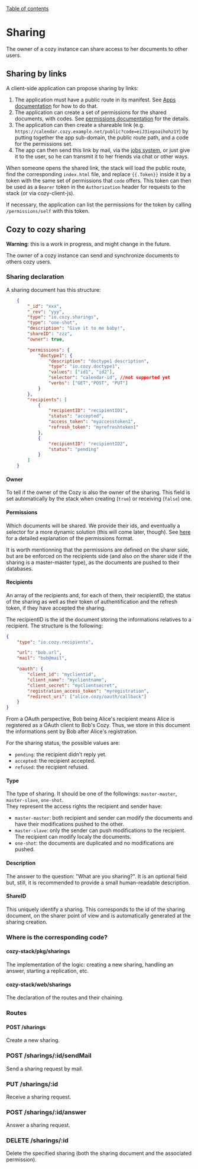 [Table of contents](README.md#table-of-contents)

# Sharing

The owner of a cozy instance can share access to her documents to other users.

## Sharing by links

A client-side application can propose sharing by links:

1. The application must have a public route in its manifest. See
   [Apps documentation](apps.md#routes) for how to do that.
2. The application can create a set of permissions for the shared documents,
   with codes. See [permissions documentation](permissions.md) for the
   details.
3. The application can then create a shareable link (e.g.
   `https://calendar.cozy.example.net/public?code=eiJ3iepoaihohz1Y`) by
   putting together the app sub-domain, the public route path, and a code for
   the permissions set.
4. The app can then send this link by mail, via the [jobs system](jobs.md), or
   just give it to the user, so he can transmit it to her friends via chat or
   other ways.

When someone opens the shared link, the stack will load the public route, find
the corresponding `index.html` file, and replace `{{.Token}}` inside it by a
token with the same set of permissions that `code` offers. This token can then
be used as a `Bearer` token in the `Authorization` header for requests to the
stack (or via cozy-client-js).

If necessary, the application can list the permissions for the token by
calling `/permissions/self` with this token.


## Cozy to cozy sharing

**Warning**: this is a work in progress, and might change in the future.

The owner of a cozy instance can send and synchronize documents to others cozy users.

### Sharing declaration

A sharing document has this structure:

```json
    {
        "_id": "xxx",
        "_rev": "yyy",
        "type": "io.cozy.sharings",
        "type": "one-shot",
        "description": "Give it to me baby!",
        "shareID": "zzz",
        "owner": true,

        "permissions": {
            "doctype1": {
                "description": "doctype1 description",
                "type": "io.cozy.doctype1",
                "values": ["id1", "id2"],
                "selector": "calendar-id", //not supported yet
                "verbs": ["GET","POST", "PUT"]
            }          
        },
        "recipients": [
            {
                "recipientID": "recipientID1",
                "status": "accepted",
                "access_token": "myaccesstoken1",
                "refresh_token": "myrefreshtoken1"
            },
            {
                "recipientID": "recipientID2",
                "status": "pending"
            }
        ]
    }
```

#### Owner

To tell if the owner of the Cozy is also the owner of the sharing. This field is set automatically by the stack when creating (`true`) or receiving (`false`) one.

#### Permissions

Which documents will be shared. We provide their ids, and eventually a selector for a more dynamic solution (this will come later, though). See [here](https://github.com/cozy/cozy-stack/blob/master/docs/permissions.md) for a detailed explanation of the permissions format.

It is worth mentionning that the permissions are defined on the sharer side, but are be enforced on the recipients side (and also on the sharer side if the sharing is a master-master type), as the documents are pushed to their databases.


#### Recipients

An array of the recipients and, for each of them, their recipientID, the status of the sharing as well as their token of authentification and the refresh token, if they have accepted the sharing.

The recipientID is the id the document storing the informations relatives to a recipient. The structure is the following:
```json
{
    "type": "io.cozy.recipients",

    "url": "bob.url",
    "mail": "bob@mail",

    "oauth": {
        "client_id": "myclientid",
        "client_name": "myclientname",
        "client_secret": "myclientsecret",
        "registration_access_token": "myregistration",
        "redirect_uri": ["alice.cozy/oauth/callback"]
    }
}


```
From a OAuth perspective, Bob being Alice's recipient means Alice is registered as a OAuth client to Bob's Cozy. Thus, we store in this document the informations sent by Bob after Alice's registration.


For the sharing status, the possible values are:
* `pending`: the recipient didn't reply yet.
* `accepted`: the recipient accepted.
* `refused`: the recipient refused.

#### Type

The type of sharing. It should be one of the followings: `master-master`, `master-slave`, `one-shot`.  
They represent the access rights the recipient and sender have:
* `master-master`: both recipient and sender can modify the documents and have their modifications pushed to the other.
* `master-slave`: only the sender can push modifications to the recipient. The recipient can modify localy the documents.
* `one-shot`: the documents are duplicated and no modifications are pushed.

#### Description

The answer to the question: "What are you sharing?". It is an optional field but, still, it is recommended to provide a small human-readable description.

#### ShareID

This uniquely identify a sharing. This corresponds to the id of the sharing document, on the sharer point of view and is automatically generated at the sharing creation.


### Where is the corresponding code?

#### cozy-stack/pkg/sharings

The implementation of the logic: creating a new sharing, handling an answer, starting a replication, etc.

#### cozy-stack/web/sharings

The declaration of the routes and their chaining.

### Routes

#### POST /sharings

Create a new sharing.

### POST /sharings/:id/sendMail

Send a sharing request by mail.

### PUT /sharings/:id

Receive a sharing request.

### POST /sharings/:id/answer

Answer a sharing request.

### DELETE /sharings/:id

Delete the specified sharing (both the sharing document and the associated permission).
